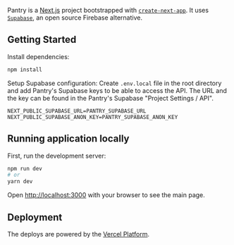 Pantry is a [Next.js](https://nextjs.org/) project bootstrapped with [`create-next-app`](https://github.com/vercel/next.js/tree/canary/packages/create-next-app). It uses [`Supabase`](https://supabase.com/), an open source Firebase alternative.

## Getting Started

Install dependencies:

```bash
npm install
```

Setup Supabase configuration:
Create `.env.local` file in the root directory and add Pantry's Supabase keys to be able to access the API. The URL and the key can be found in the Pantry's Supabase "Project Settings / API".

```
NEXT_PUBLIC_SUPABASE_URL=PANTRY_SUPABASE_URL
NEXT_PUBLIC_SUPABASE_ANON_KEY=PANTRY_SUPABASE_ANON_KEY
```

## Running application locally

First, run the development server:

```bash
npm run dev
# or
yarn dev
```

Open [http://localhost:3000](http://localhost:3000) with your browser to see the main page.


## Deployment

The deploys are powered by the [Vercel Platform](https://vercel.com/new?utm_medium=default-template&filter=next.js&utm_source=create-next-app&utm_campaign=create-next-app-readme).
